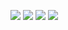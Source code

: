 <img src="https://discord.c99.nl/widget/theme-1/471389909375123485.png"> <img src="https://discord.c99.nl/widget/theme-1/471389909375123485.png">
<img src="https://discord.c99.nl/widget/theme-1/471389909375123485.png"> <img src="https://discord.c99.nl/widget/theme-1/471389909375123485.png">
